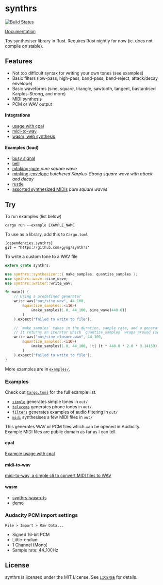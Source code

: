# synthrs

[![Build Status](https://travis-ci.org/gyng/synthrs.svg?branch=master)](https://travis-ci.org/gyng/synthrs)

[Documentation](https://gyng.github.io/synthrs)

Toy synthesiser library in Rust. Requires Rust nightly for now (ie. does not compile on stable).

## Features

* Not too difficult syntax for writing your own tones (see examples)
* Basic filters (low-pass, high-pass, band-pass, band-reject, attack/decay envelope)
* Basic waveforms (sine, square, triangle, sawtooth, tangent, bastardised Karplus-Strong, and more)
* MIDI synthesis
* PCM or WAV output

#### Integrations

* [usage with cpal](https://github.com/gyng/midcat)
* [midi-to-wav](https://github.com/gyng/midi-to-wav)
* [wasm, web synthesis](https://gyng.github.io/synthrs-wasm-ts/#/)

#### Examples (loud)
* [busy signal](examples/assets/busysignal.ogg)
* [bell](examples/assets/bell.ogg)
* [mtnking-pure](examples/assets/mountainking-puresquare.ogg) *pure square wave*
* [mtnking-envelope](examples/assets/mountainking.ogg) *butchered Karplus-Strong square wave with attack and decay*
* [rustle](examples/assets/rustle.ogg)
* [assorted synthesized MIDIs](http://sugoi.pw/samples/) *pure square waves*

## Try

To run examples (list below)

    cargo run --example EXAMPLE_NAME

To use as a library, add this to `Cargo.toml`

    [dependencies.synthrs]
    git = "https://github.com/gyng/synthrs"

To write a custom tone to a WAV file

```rust
extern crate synthrs;

use synthrs::synthesizer::{ make_samples, quantize_samples };
use synthrs::wave::sine_wave;
use synthrs::writer::write_wav;

fn main() {
    // Using a predefined generator
    write_wav("out/sine.wav", 44_100,
        &quantize_samples::<i16>(
            &make_samples(1.0, 44_100, sine_wave(440.0))
        )
    ).expect("failed to write to file");

    // `make_samples` takes in the duration, sample rate, and a generator closure.
    // It returns an iterator which `quantize_samples` wraps around (setting the bit depth).
    write_wav("out/sine_closure.wav", 44_100,
        &quantize_samples::<i16>(
            &make_samples(1.0, 44_100, |t| (t * 440.0 * 2.0 * 3.14159).sin())
        )
    ).expect("failed to write to file");
}
```

More examples are in [`examples/`](examples/).

### Examples

Check out [`Cargo.toml`](Cargo.toml) for the full example list.

* [`simple`](examples/simple.rs) generates simple tones in `out/`
* [`telecoms`](examples/telecoms.rs) generates phone tones in `out/`
* [`filters`](examples/filters.rs) generates examples of audio filtering in `out/`
* [`midi`](examples/midi.rs) synthesises a few MIDI files in `out/`

This generates WAV or PCM files which can be opened in Audacity. Example MIDI files are public domain as far as I can tell.

#### cpal

[Example usage with cpal](https://github.com/gyng/midcat)

#### midi-to-wav

[midi-to-wav, a simple cli to convert MIDI files to WAV](https://github.com/gyng/midi-to-wav)

#### wasm

* [synthrs-wasm-ts](https://github.com/gyng/synthrs-wasm-ts)
* [demo](https://gyng.github.io/synthrs-wasm-ts)

### Audacity PCM import settings

`File > Import > Raw Data...`

* Signed 16-bit PCM
* Little-endian
* 1 Channel (Mono)
* Sample rate: 44_100Hz

## License

synthrs is licensed under the MIT License. See [`LICENSE`](LICENSE) for details.
